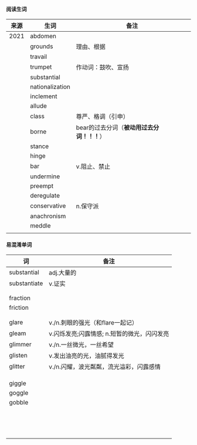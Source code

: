 #### 阅读生词

| 来源 | 生词            | 备注                                       |
| ---- | --------------- | ------------------------------------------ |
| 2021 | abdomen         |                                            |
|      | grounds         | 理由、根据                                 |
|      | travail         |                                            |
|      | trumpet         | 作动词：鼓吹、宣扬                         |
|      | substantial     |                                            |
|      | nationalization |                                            |
|      | inclement       |                                            |
|      | allude          |                                            |
|      | class           | 尊严、格调（引申）                         |
|      | borne           | bear的过去分词（**被动用过去分词！！！**） |
|      | stance          |                                            |
|      | hinge           |                                            |
|      | bar             | v.阻止、禁止                               |
|      | undermine       |                                            |
|      | preempt         |                                            |
|      | deregulate      |                                            |
|      | conservative    | n.保守派                                   |
|      | anachronism     |                                            |
|      | meddle          |                                            |
|      |                 |                                            |











#### 易混淆单词

| 词           | 备注                                        |
| ------------ | ------------------------------------------- |
| substantial  | adj.大量的                                  |
| substantiate | v.证实                                      |
|              |                                             |
|              |                                             |
| fraction     |                                             |
| friction     |                                             |
|              |                                             |
|              |                                             |
| glare        | v./n.刺眼的强光（和flare一起记）            |
| gleam        | v.闪烁发亮;闪露情感; n.短暂的微光，闪闪发亮 |
| glimmer      | v./n.一丝微光，一丝希望                     |
| glisten      | v.发出油亮的光，油腻得发光                  |
| glitter      | v./n.闪耀，波光粼粼，流光溢彩，闪露感情     |
|              |                                             |
|              |                                             |
|              |                                             |
| giggle       |                                             |
| goggle       |                                             |
| gobble       |                                             |
|              |                                             |
|              |                                             |
|              |                                             |
|              |                                             |
|              |                                             |
|              |                                             |
|              |                                             |
|              |                                             |
|              |                                             |
|              |                                             |
|              |                                             |
|              |                                             |
|              |                                             |
|              |                                             |
